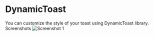 # DynamicToast
You can customize the style of your toast using DynamicToast library.
Screenshots
![Screenshot 1](../main/images/1.png)
<img src="main/images/1.png" alt=""/>
<img src="/images/2.png" alt=""/>
<img src="/images/3.png" alt=""/>
<img src="/images/4.png" alt=""/>
<img src="/images/5.png" alt=""/>
<img src="/images/6.png" alt=""/>
